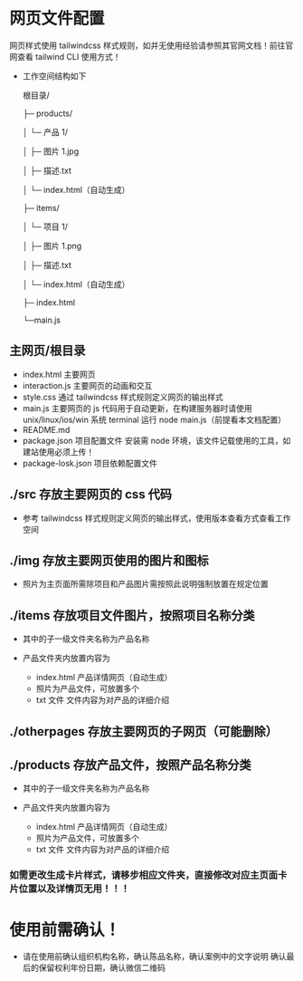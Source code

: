 # 网页文件配置

网页样式使用 tailwindcss 样式规则，如并无使用经验请参照其官网文档！前往官网查看 tailwind CLI 使用方式！

- 工作空间结构如下

  根目录/

  ├─ products/

  │ └─ 产品 1/

  │ ├─ 图片 1.jpg

  │ ├─ 描述.txt

  │ └─ index.html（自动生成）

  ├─ items/

  │ └─ 项目 1/

  │ ├─ 图片 1.png

  │ ├─ 描述.txt

  │ └─ index.html（自动生成）

  ├─ index.html

  └─main.js

## 主网页/根目录

- index.html 主要网页
- interaction.js 主要网页的动画和交互
- style.css 通过 tailwindcss 样式规则定义网页的输出样式
- main.js 主要网页的 js 代码用于自动更新，在构建服务器时请使用 unix/linux/ios/win 系统 terminal 运行 node main.js（前提看本文档配置）
- README.md
- package.json 项目配置文件 安装需 node 环境，该文件记载使用的工具，如建站使用必须上传！
- package-losk.json 项目依赖配置文件

## ./src 存放主要网页的 css 代码

- 参考 tailwindcss 样式规则定义网页的输出样式，使用版本查看方式查看工作空间

## ./img 存放主要网页使用的图片和图标

- 照片为主页面所需除项目和产品图片需按照此说明强制放置在规定位置

## ./items 存放项目文件图片，按照项目名称分类

- 其中的子一级文件夹名称为产品名称
- 产品文件夹内放置内容为

  - index.html 产品详情网页（自动生成）
  - 照片为产品文件，可放置多个
  - txt 文件 文件内容为对产品的详细介绍

## ./otherpages 存放主要网页的子网页（可能删除）

## ./products 存放产品文件，按照产品名称分类

- 其中的子一级文件夹名称为产品名称
- 产品文件夹内放置内容为

  - index.html 产品详情网页（自动生成）
  - 照片为产品文件，可放置多个
  - txt 文件 文件内容为对产品的详细介绍

### 如需更改生成卡片样式，请移步相应文件夹，直接修改对应主页面卡片位置以及详情页无用！！！

# 使用前需确认！

- 请在使用前确认组织机构名称，确认陈品名称，确认案例中的文字说明 确认最后的保留权利年份日期，确认微信二维码
